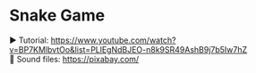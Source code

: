 # Snake Game

▶ Tutorial: https://www.youtube.com/watch?v=BP7KMlbvtOo&list=PLlEgNdBJEO-n8k9SR49AshB9j7b5Iw7hZ </br>
🎵 Sound files: https://pixabay.com/
